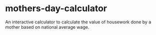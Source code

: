 # mothers-day-calculator
An interactive calculator to calculate the value of housework done by a mother based on national average wage.
